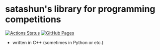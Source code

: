 # satashun's library for programming competitions

[![Actions Status](https://github.com/satashun/algorithm/workflows/verify/badge.svg)](https://github.com/satashun/algorithm/actions) 
[![GitHub Pages](https://img.shields.io/static/v1?label=GitHub+Pages&message=+&color=brightgreen&logo=github)](https://satashun.github.io/algorithm/)

- written in C++ (sometimes in Python or etc.)